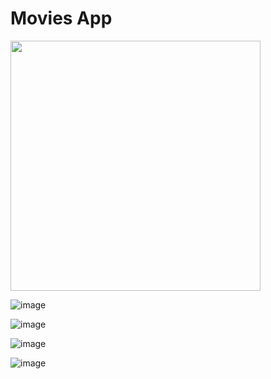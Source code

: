 # Movies App

<img src="https://github.com/whamester/movies-app/assets/57273227/01596669-2146-4178-bc93-451e084d6a63" height="400" />


![image](https://github.com/whamester/movies-app/assets/57273227/01596669-2146-4178-bc93-451e084d6a63)


![image](https://github.com/whamester/movies-app/assets/57273227/cee56ff5-8d5e-4132-b4c0-14fdef6158a6)


![image](https://github.com/whamester/movies-app/assets/57273227/637aac55-8646-4ec7-8e4d-bc2b2a266712)


![image](https://github.com/whamester/movies-app/assets/57273227/946d40b1-294f-4311-b178-30cf6457a8f3)
